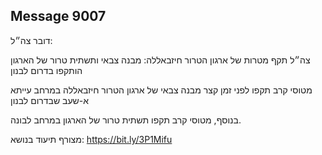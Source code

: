 ## Message 9007

דובר צה״ל:

צה״ל תקף מטרות של ארגון הטרור חיזבאללה: מבנה צבאי ותשתית טרור של הארגון הותקפו בדרום לבנון

מטוסי קרב תקפו לפני זמן קצר מבנה צבאי של ארגון הטרור חיזבאללה במרחב עייתא א-שעב שבדרום לבנון 

בנוסף, מטוסי קרב תקפו תשתית טרור של הארגון במרחב לבונה.

מצורף תיעוד בנושא: https://bit.ly/3P1Mifu

